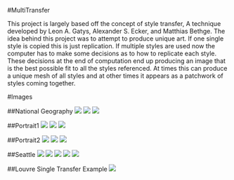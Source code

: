#MultiTransfer

This project is largely based off the concept of style transfer, A technique developed by Leon A. Gatys, Alexander S.
Ecker, and Matthias Bethge. The idea behind this project was to attempt to produce unique art. If one single style is
copied this is just replication. If multiple styles are used now the computer has to make some decisions as to how to
replicate each style. These decisions at the end of computation end up producing an image that is the best possible fit
to all the styles referenced. At times this can produce a unique mesh of all styles and at other times it appears as a
patchwork of styles coming together.

#Images

##National Geography
![](Outputs/NationalGeography/S27%3D%200.06252%20S12%3D%200.09588%20S20%3D%20-0.0087%20S6%3D%200.03577%20S1%3D%20-0.00695%20C%3D%2060000.0.png)
![](Outputs/NationalGeography/S3%3D%20-0.0058%20S10%3D%20-0.01852%20S16%3D%200.0799%20S14%3D%200.0785%20S22%3D%200.08139%20C%3D%2060000.0.png)
![](Outputs/NationalGeography/S8%3D%200.09766%20S5%3D%200.0924%20S7%3D%200.07611%20S18%3D%20-0.02473%20S0%3D%20-0.01203%20C%3D%2060000.0.png)

##Portrait1
![](Outputs/Portrait1/S1%3D%200.03276%20S5%3D%200.0923%20S11%3D%200.02275%20S12%3D%200.0772%20S0%3D%200.0306%20C%3D%2060000.0.png)
![](Outputs/Portrait1/S21%3D%200.02152%20S17%3D%200.10217%20S18%3D%20-0.01157%20S22%3D%20-0.00373%20S20%3D%200.024%20C%3D%2060000.0.png)
![](Outputs/Portrait1/S24%3D%200.03207%20S6%3D%20-0.01704%20S12%3D%200.03734%20S17%3D%20-0.02237%20S13%3D%200.02369%20C%3D%20100000.0.png)

##Portrait2
![](Outputs/Portrait2/S16%3D%200.01925%20S5%3D%200.01369%20S24%3D%200.05685%20S4%3D%200.08027%20S20%3D%200.02889%20C%3D%20100000.0.png)
![](Outputs/Portrait2/S5%3D%20-0.00854%20S0%3D%200.01621%20S1%3D%20-0.01681%20S21%3D%200.04384%20S5%3D%20-0.00368%20C%3D%20100000.0.png)
![](Outputs/Portrait2/S6%3D%200.06024%20S0%3D%20-0.02146%20S23%3D%200.10119%20S14%3D%20-0.03051%20S14%3D%20-0.02628%20C%3D%20100000.0.png)

##Seattle
![](Outputs/Seattle/S13%3D%200.03915%20S27%3D%200.05564%20S6%3D%200.07966%20S0%3D%20-0.01568%20S6%3D%200.0147%20C%3D%206000.0.png)
![](Outputs/Seattle/S24%3D%20-0.0193%20S14%3D%20-0.01509%20S25%3D%200.01006%20S22%3D%20-0.0184%20S11%3D%200.06387%20C%3D%206000.0.png)
![](Outputs/Seattle/S24%3D%200.05518%20S14%3D%20-0.01606%20S25%3D%20-0.01859%20S22%3D%20-0.01037%20S11%3D%20-0.00296%20C%3D%201.0.png)
![](Outputs/Seattle/S28%3D%200.08178%20S23%3D%200.0323%20S0%3D%20-0.00275%20S26%3D%20-0.00339%20S19%3D%200.0309%20C%3D%206000.0.png)
![](Outputs/Seattle/S7%3D%20-0.01582%20S28%3D%200.09177%20S2%3D%20-0.00346%20S10%3D%200.05925%20S5%3D%200.01518%20C%3D%2010000.0.png)

##Louvre Single Transfer Example
![](Outputs/Louvre/S28%3D%200.10114%20C%3D%201000.0.png)
